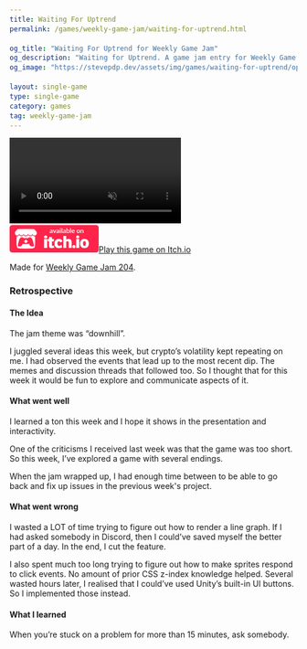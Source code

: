 ```yaml
---
title: Waiting For Uptrend
permalink: /games/weekly-game-jam/waiting-for-uptrend.html

og_title: "Waiting For Uptrend for Weekly Game Jam"
og_description: "Waiting for Uptrend. A game jam entry for Weekly Game Jam."
og_image: "https://stevepdp.dev/assets/img/games/waiting-for-uptrend/opengraph.png"

layout: single-game
type: single-game
category: games
tag: weekly-game-jam
---
```


<div class="preview">
    <video preload="none" class="preview__trailer" alt="Multiplanetary gameplay sample" controls muted autoplay loop playsinline>
        <source src="/assets/video/waiting-for-uptrend-clip.mp4" type="video/mp4">
        Your browser does not appear to support mp4 video.
    </video>
    <div class="preview__buttons"><a href="https://stevepdp.itch.io/waiting-for-uptrend" rel="noopener" target="_blank" aria-label="button"><img src="/assets/img/brands/itch-io-colour.svg" height="48" width="156" alt="Available on itch.io"><span class="assist">Play this game on Itch.io</span></a></div>
</div>

Made for <a href="https://itch.io/jam/weekly-game-jam-204" rel="noopener" target="_blank">Weekly Game Jam 204</a>.

### Retrospective

#### The Idea

The jam theme was &ldquo;downhill&rdquo;.

I juggled several ideas this week, but crypto’s volatility kept repeating on me. I had observed the events that lead up to the most recent dip. The memes and discussion threads that followed too. So I thought that for this week it would be fun to explore and communicate aspects of it.

#### What went well
I learned a ton this week and I hope it shows in the presentation and interactivity.

One of the criticisms I received last week was that the game was too short. So this week, I’ve explored a game with several endings.

When the jam wrapped up, I had enough time between to be able to go back and fix up issues in the previous week&apos;s project.

#### What went wrong
I wasted a LOT of time trying to figure out how to render a line graph. If I had asked somebody in Discord, then I could’ve saved myself the better part of a day. In the end, I cut the feature.

I also spent much too long trying to figure out how to make sprites respond to click events. No amount of prior CSS z-index knowledge helped. Several wasted hours later, I realised that I could’ve used Unity’s built-in UI buttons. So I implemented those instead.

#### What I learned
When you’re stuck on a problem for more than 15 minutes, ask somebody.
